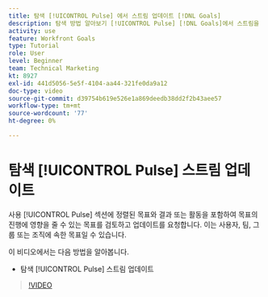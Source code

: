 ```yaml
---
title: 탐색 [!UICONTROL Pulse] 에서 스트림 업데이트 [!DNL Goals]
description: 탐색 방법 알아보기 [!UICONTROL Pulse] [!DNL Goals]에서 스트림을 업데이트합니다.
activity: use
feature: Workfront Goals
type: Tutorial
role: User
level: Beginner
team: Technical Marketing
kt: 8927
exl-id: 441d5056-5e5f-4104-aa44-321fe0da9a12
doc-type: video
source-git-commit: d39754b619e526e1a869deedb38dd2f2b43aee57
workflow-type: tm+mt
source-wordcount: '77'
ht-degree: 0%

---
```


# 탐색 [!UICONTROL Pulse] 스트림 업데이트

사용 [!UICONTROL Pulse] 섹션에 정렬된 목표와 결과 또는 활동을 포함하여 목표의 진행에 영향을 줄 수 있는 목표를 검토하고 업데이트를 요청합니다. 이는 사용자, 팀, 그룹 또는 조직에 속한 목표일 수 있습니다.

이 비디오에서는 다음 방법을 알아봅니다.

* 탐색 [!UICONTROL Pulse] 스트림 업데이트

>[!VIDEO](https://video.tv.adobe.com/v/335199/?quality=12)

